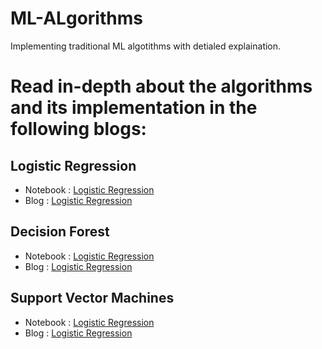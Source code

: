 # ML-ALgorithms
Implementing traditional ML algotithms with detialed explaination.


# Read in-depth about the algorithms and its implementation in the following blogs:


## Logistic Regression 
- Notebook :  [Logistic Regression](https://github.com/immohann/ML-ALgorithms/blob/main/Logistic_Regression.ipynb)
- Blog : [Logistic Regression](https://immohann.medium.com/logistic-regression-explained-and-implemented-99a4ef5ec601)


## Decision Forest 
- Notebook :  [Logistic Regression](https://github.com/immohann/ML-ALgorithms/blob/main/Decision_Forest.ipynb)
- Blog : [Logistic Regression](https://immohann.medium.com/random-forests-explained-and-implemented-fa4a9446a207)


## Support Vector Machines 
- Notebook : [Logistic Regression](https://github.com/immohann/ML-ALgorithms/blob/main/SVM%20(1).ipynb)
- Blog : [Logistic Regression](https://immohann.medium.com/support-vector-machine-explained-and-implemented-bda7f22126a)

